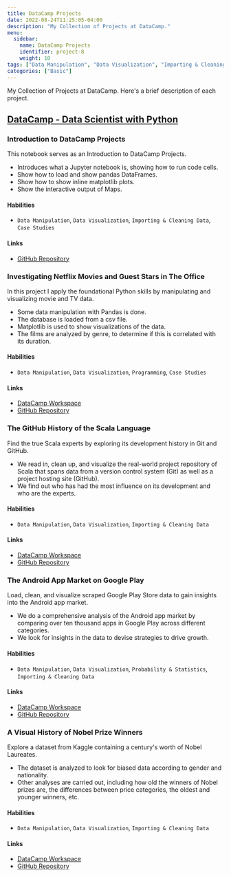 ```yaml
---
title: DataCamp Projects
date: 2022-08-24T11:25:05-04:00
description: "My Collection of Projects at DataCamp."
menu:
  sidebar:
    name: DataCamp Projects
    identifier: project-8
    weight: 10
tags: ["Data Manipulation", "Data Visualization", "Importing & Cleaning Data", "Programming", "Probability & Statistics", "Machine Learning"]
categories: ["Basic"]
---
```


My Collection of Projects at DataCamp. Here's a brief description of each project.

## [DataCamp - Data Scientist with Python](https://app.datacamp.com/learn/career-tracks/data-scientist-with-python?version=6)

### Introduction to DataCamp Projects

This notebook serves as an Introduction to DataCamp Projects.

* Introduces what a Jupyter notebook is, showing how to run code cells.
* Show how to load and show pandas DataFrames.
* Show how to show inline matplotlib plots.
* Show the interactive output of Maps.

#### Habilities

- `Data Manipulation`, `Data Visualization`, `Importing & Cleaning Data`, `Case Studies`

#### Links

- [GitHub Repository](https://github.com/lorainemg/datacamp-projects/tree/main/Introduction%20to%20DataCamp%20Projects) 

### Investigating Netflix Movies and Guest Stars in The Office

In this project I apply the foundational Python skills by manipulating and visualizing movie and TV data.

* Some data manipulation with Pandas is done.
* The database is loaded from a csv file.
* Matplotlib is used to show visualizations of the data.
* The films are analyzed by genre, to determine if this is correlated with its duration.

#### Habilities

- `Data Manipulation`, `Data Visualization`, `Programming`, `Case Studies`

#### Links

- [DataCamp Workspace](https://app.datacamp.com/workspace/w/f43d0ba4-91ab-464f-84cc-4214220a7919)
- [GitHub Repository](https://github.com/lorainemg/datacamp-projects/tree/main/Investigating%20Netflix%20Movies%20and%20Guest%20Stars%20in%20The%20Office)

### The GitHub History of the Scala Language

Find the true Scala experts by exploring its development history in Git and GitHub.

* We read in, clean up, and visualize the real-world project repository of Scala that spans data from a version control system (Git) as well as a project hosting site (GitHub).
* We find out who has had the most influence on its development and who are the experts.

#### Habilities

- `Data Manipulation`, `Data Visualization`, `Importing & Cleaning Data`

#### Links

- [DataCamp Workspace](https://app.datacamp.com/workspace/w/9a44bfd4-cd88-4592-b468-52032ad922b9)
- [GitHub Repository](https://github.com/lorainemg/datacamp-projects/tree/main/The%20Github%20History%20of%20the%20Scala%20Language)

### The Android App Market on Google Play

Load, clean, and visualize scraped Google Play Store data to gain insights into the Android app market.

* We do a comprehensive analysis of the Android app market by comparing over ten thousand apps in Google Play across different categories. 
* We look for insights in the data to devise strategies to drive growth.

#### Habilities

- `Data Manipulation`, `Data Visualization`, `Probability & Statistics`, `Importing & Cleaning Data`

#### Links

- [DataCamp Workspace](https://app.datacamp.com/workspace/w/188cdcfc-2f9a-414e-83aa-9a34c9386010)
- [GitHub Repository](https://github.com/lorainemg/datacamp-projects/tree/main/The%20Android%20App%20Market%20on%20Google%20Play)

### A Visual History of Nobel Prize Winners

Explore a dataset from Kaggle containing a century's worth of Nobel Laureates.

* The dataset is analyzed to look for biased data according to gender and nationality.
* Other analyses are carried out, including how old the winners of Nobel prizes are, the differences between price categories, the oldest and younger winners, etc.

#### Habilities

- `Data Manipulation`, `Data Visualization`, `Importing & Cleaning Data`

#### Links

- [DataCamp Workspace](https://app.datacamp.com/workspace/w/2e482cb5-86f5-4420-83b6-69755091940b)
- [GitHub Repository](https://github.com/lorainemg/datacamp-projects/tree/main/A%20Visual%20History%20of%20Nobel%20Prize%20Winners)